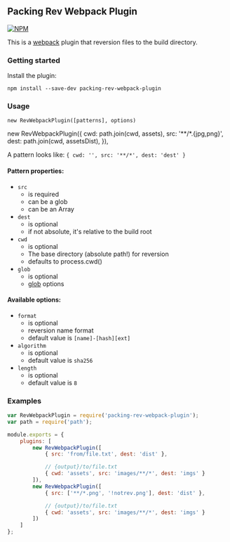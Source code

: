 ## Packing Rev Webpack Plugin

[![NPM](https://nodei.co/npm/packing-rev-webpack-plugin.png)](https://nodei.co/npm/packing-rev-webpack-plugin/)

This is a [webpack](http://webpack.github.io/) plugin that reversion files to the build directory.

### Getting started

Install the plugin:

```
npm install --save-dev packing-rev-webpack-plugin
```

### Usage

`new RevWebpackPlugin([patterns], options)`

new RevWebpackPlugin({
      cwd: path.join(cwd, assets),
      src: '**/*.{jpg,png}',
      dest: path.join(cwd, assetsDist),
    }),

A pattern looks like:
`{ cwd: '', src: '**/*', dest: 'dest' }`

#### Pattern properties:
* `src`
    - is required
    - can be a glob
    - can be an Array
* `dest`
    - is optional
    - if not absolute, it's relative to the build root
* `cwd`
    - is optional
    - The base directory (absolute path!) for reversion
    - defaults to process.cwd()
* `glob`
    - is optional
    - [glob](https://github.com/isaacs/node-glob) options

#### Available options:
* `format`
    - is optional
    - reversion name format
    - default value is `[name]-[hash][ext]`
* `algorithm`
    - is optional
    - default value is `sha256`
* `length`
    - is optional
    - default value is `8`

### Examples

```javascript
var RevWebpackPlugin = require('packing-rev-webpack-plugin');
var path = require('path');

module.exports = {
    plugins: [
        new RevWebpackPlugin([
            { src: 'from/file.txt', dest: 'dist' },

            // {output}/to/file.txt
            { cwd: 'assets', src: 'images/**/*', dest: 'imgs' }
        ]),
        new RevWebpackPlugin([
            { src: ['**/*.png', '!notrev.png'], dest: 'dist' },

            // {output}/to/file.txt
            { cwd: 'assets', src: 'images/**/*', dest: 'imgs' }
        ])
    ]
};
```
